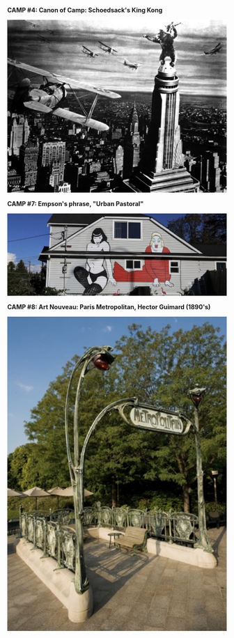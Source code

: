 **CAMP #4: Canon of Camp: Schoedsack's King Kong**

![camp#4](IMG_3146.jpg)  

**CAMP #7: Empson's phrase, "Urban Pastoral"** 

![camp#7](IMG_3148.jpg)

**CAMP #8: Art Nouveau: Paris Metropolitan, Hector Guimard (1890's)**  

![camp#8](IMG_3147.jpg) 
